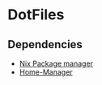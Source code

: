 # DotFiles


## Dependencies

- [Nix Package manager](https://nixos.org/download)
- [Home-Manager](https://nix-community.github.io/home-manager/)